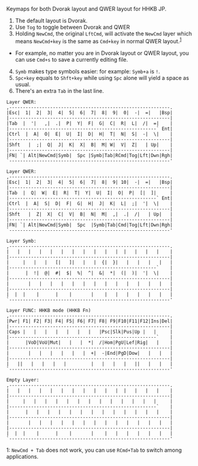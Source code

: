 Keymaps for both Dvorak layout and QWER layout for HHKB JP.  
1. The default layout is Dvorak.
2. Use `Tog` to toggle between Dvorak and QWER
3. Holding `NewCmd`, the original `LftCmd`,  will activate the `NewCmd` layer which means `NewCmd+key` is the same as `Cmd+key` in normal QWER layout.<sup>[1](#cmdTab)</sup>
  - For example, no matter you are in Dvorak layout or QWER layout, you can use `Cmd+s` to save a currently editing file.
4. `Symb` makes type symbols easier: for example: `Symb+a` is `!`.
5. `Spc+key` equals to `Shft+key` while using `Spc` alone will yield a space as usual.
6. There's an extra `Tab` in the last line.

```
Layer QWER:
,-----------------------------------------------------------.
|Esc|  1|  2|  3|  4|  5|  6|  7|  8|  9|  0|  -|  =|   |Bsp|
|-----------------------------------------------------------|
|Tab  |  '|   ,|  .|  P|  Y|  F|  G|  C|  R|  L|  /|  =|    |
|------------------------------------------------------` Ent|
|Ctrl  |  A|  O|  E|  U|  I|  D|  H|  T|  N|  S|  -|  \|    |
|-----------------------------------------------------------|
|Shft   |  ;|  Q|  J|  K|  X|  B|  M| W|  V|  Z|   | Up|    |
|-----------------------------------------------------------|
|FN| `| Alt|NewCmd|Symb|  Spc |Symb|Tab|RCmd|Tog|Lft|Dwn|Rgh|
`-----------------------------------------------------------'
```

```
Layer QWER:
,-----------------------------------------------------------.
|Esc|  1|  2|  3|  4|  5|  6|  7|  8|  9| 10|  -|  =|   |Bsp|
|-----------------------------------------------------------|
|Tab  |  Q|  W|  E|  R|  T|  Y|  U|  I|  O|  P|  [|  ]|     |
|------------------------------------------------------` Ent|
|Ctrl  |  A|  S|  D|  F|  G|  H|  J|  K|  L|  ;|  '|  \|    |
|-----------------------------------------------------------|
|Shft   |  Z|  X|  C|  V|  B|  N|  M|  ,|  .|  /|   | Up|   |
|-----------------------------------------------------------|
|FN| `| Alt|NewCmd|Symb|  Spc  |Symb|Tab|Cmd|Tog|Lft|Dwn|Rgh|
`-----------------------------------------------------------'
```

```
Layer Symb:
,-----------------------------------------------------------.
|   |   |   |   |   |   |   |   |   |   |  |   |   |   |    |
|-----------------------------------------------------------|
|     |   |   |   [|   ]|   |   |  {|  }|   |   |   |   |   |
|------------------------------------------------------`    |
|      |  !|  @|  #|  $|  %|  ^|  &|  *|  (|  )|  '|  \|    |
|-----------------------------------------------------------|
|       |   |   |   |   |   |   |   |   |   |   |   |   |   |
|-----------------------------------------------------------|
|  |  |    |      |    |       |    |   |   |   |   |   |   |
`-----------------------------------------------------------'
```

```
Layer FUNC: HHKB mode (HHKB Fn)
,-----------------------------------------------------------.
|Pwr| F1| F2| F3| F4| F5| F6| F7| F8| F9|F10|F11|F12|Ins|Del|
|-----------------------------------------------------------|
|Caps |   |   |   |   |   |   |   |Psc|Slk|Pus|Up |   |     |
|------------------------------------------------------`    |
|      |VoD|VoU|Mut|   |   |  *|  /|Hom|PgU|Lef|Rig|   |    |
|-----------------------------------------------------------|
|       |   |   |   |   |   |  +|  -|End|PgD|Dow|   |   |   |
|-----------------------------------------------------------|
|   ||   |   |   |   |         |   |   |   |   ||   |   |   |
`-----------------------------------------------------------'
```

```
Empty Layer:
,-----------------------------------------------------------.
|   |   |   |   |   |   |   |   |   |   |  |   |   |   |    |
|-----------------------------------------------------------|
|     |   |   |   |   |   |   |   |   |   |   |   |   |     |
|------------------------------------------------------`    |
|      |   |   |   |   |   |   |   |   |   |   |   |   |    |
|-----------------------------------------------------------|
|       |   |   |   |   |   |   |   |   |   |   |   |   |   |
|-----------------------------------------------------------|
|  |  |    |      |    |       |    |   |   |   |   |   |   |
`-----------------------------------------------------------'
```
<a name="cmdTab">1</a>: `NewCmd + Tab` does not work, you can use `RCmd+Tab` to switch among applications.
